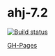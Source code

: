 # ahj-7.2

[![Build status](https://ci.appveyor.com/api/projects/status/847c7ead892qc3c2?svg=true)](https://ci.appveyor.com/project/i-hit/ahj-7-2)

[GH-Pages](https://i-hit.github.io/ahj-7.2/)

